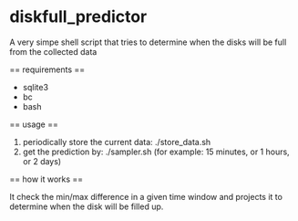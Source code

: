 diskfull_predictor
==================

A very simpe shell script that tries to determine when the disks will be full from the collected data

== requirements ==
- sqlite3
- bc
- bash

== usage ==
 
1. periodically store the current data: ./store_data.sh
2. get the prediction by: ./sampler.sh <time window> (for example: 15 minutes, or 1 hours, or 2 days)

== how it works ==

It check the min/max difference in a given time window and projects it to determine when the disk will be filled up.
